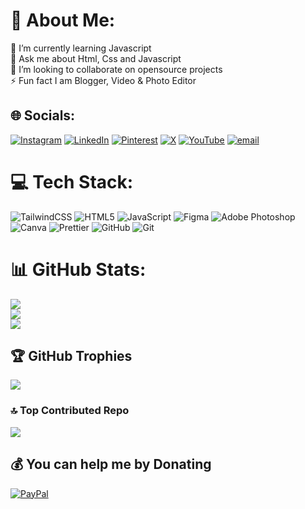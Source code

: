 # 💫 About Me:
🌱 I’m currently learning Javascript<br>💬 Ask me about Html, Css and Javascript<br>👯 I’m looking to collaborate on opensource projects<br>⚡ Fun fact I am Blogger, Video & Photo Editor


## 🌐 Socials:
[![Instagram](https://img.shields.io/badge/Instagram-%23E4405F.svg?logo=Instagram&logoColor=white)](https://instagram.com/@sujal2214m) [![LinkedIn](https://img.shields.io/badge/LinkedIn-%230077B5.svg?logo=linkedin&logoColor=white)](https://linkedin.com/in/@sujal2214m) [![Pinterest](https://img.shields.io/badge/Pinterest-%23E60023.svg?logo=Pinterest&logoColor=white)](https://pinterest.com/@sujal2214m) [![X](https://img.shields.io/badge/X-black.svg?logo=X&logoColor=white)](https://x.com/@sujal2214m) [![YouTube](https://img.shields.io/badge/YouTube-%23FF0000.svg?logo=YouTube&logoColor=white)](https://youtube.com/@@sujal2214m) [![email](https://img.shields.io/badge/Email-D14836?logo=gmail&logoColor=white)](mailto:sujal2214m@outlook.com) 

# 💻 Tech Stack:
![TailwindCSS](https://img.shields.io/badge/tailwindcss-%2338B2AC.svg?style=for-the-badge&logo=tailwind-css&logoColor=white) ![HTML5](https://img.shields.io/badge/html5-%23E34F26.svg?style=for-the-badge&logo=html5&logoColor=white) ![JavaScript](https://img.shields.io/badge/javascript-%23323330.svg?style=for-the-badge&logo=javascript&logoColor=%23F7DF1E) ![Figma](https://img.shields.io/badge/figma-%23F24E1E.svg?style=for-the-badge&logo=figma&logoColor=white) ![Adobe Photoshop](https://img.shields.io/badge/adobe%20photoshop-%2331A8FF.svg?style=for-the-badge&logo=adobe%20photoshop&logoColor=white) ![Canva](https://img.shields.io/badge/Canva-%2300C4CC.svg?style=for-the-badge&logo=Canva&logoColor=white) ![Prettier](https://img.shields.io/badge/prettier-%23F7B93E.svg?style=for-the-badge&logo=prettier&logoColor=black) ![GitHub](https://img.shields.io/badge/github-%23121011.svg?style=for-the-badge&logo=github&logoColor=white) ![Git](https://img.shields.io/badge/git-%23F05033.svg?style=for-the-badge&logo=git&logoColor=white)
# 📊 GitHub Stats:
![](https://github-readme-stats.vercel.app/api?username=sujal2214m&theme=catppuccin_mocha&hide_border=true&include_all_commits=true&count_private=true)<br/>
![](https://github-readme-streak-stats.herokuapp.com/?user=sujal2214m&theme=catppuccin_mocha&hide_border=true)<br/>
![](https://github-readme-stats.vercel.app/api/top-langs/?username=sujal2214m&theme=catppuccin_mocha&hide_border=true&include_all_commits=true&count_private=true&layout=compact)

## 🏆 GitHub Trophies
![](https://github-profile-trophy.vercel.app/?username=sujal2214m&theme=radical&no-frame=true&no-bg=false&margin-w=4)

### 🔝 Top Contributed Repo
![](https://github-contributor-stats.vercel.app/api?username=sujal2214m&limit=5&theme=dark&combine_all_yearly_contributions=true)

  ## 💰 You can help me by Donating
  [![PayPal](https://img.shields.io/badge/PayPal-00457C?style=for-the-badge&logo=paypal&logoColor=white)](https://paypal.me/@Sujal1k1c) 

  
